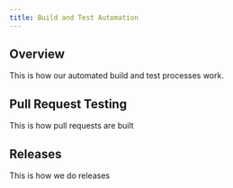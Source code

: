 ```yaml
---
title: Build and Test Automation
---
```


## Overview

This is how our automated build and test processes work.

## Pull Request Testing
This is how pull requests are built

## Releases

This is how we do releases
